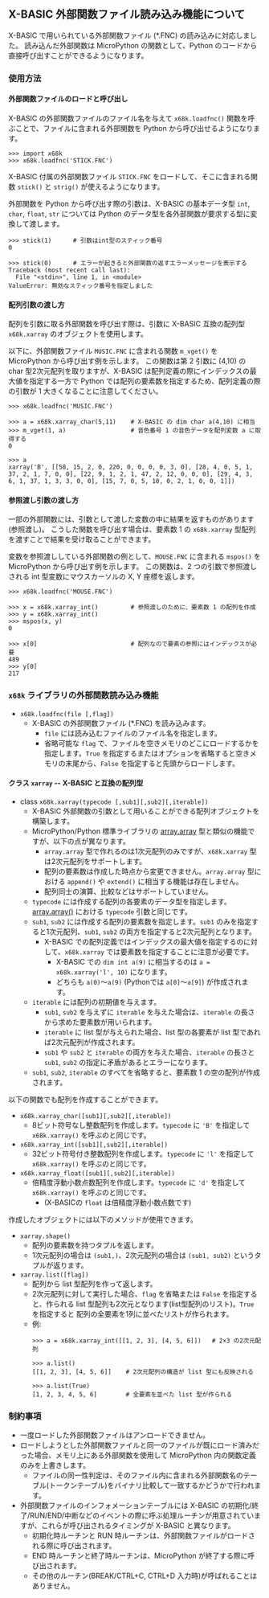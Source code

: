 ## X-BASIC 外部関数ファイル読み込み機能について

X-BASIC で用いられている外部関数ファイル (*.FNC) の読み込みに対応しました。
読み込んだ外部関数は MicroPython の関数として、Python のコードから直接呼び出すことができるようになります。

### 使用方法

#### 外部関数ファイルのロードと呼び出し

X-BASIC の外部関数ファイルのファイル名を与えて `x68k.loadfnc()` 関数を呼ぶことで、ファイルに含まれる外部関数を Python から呼び出せるようになります。

```
>>> import x68k
>>> x68k.loadfnc('STICK.FNC')
```
X-BASIC 付属の外部関数ファイル `STICK.FNC` をロードして、そこに含まれる関数 `stick()` と `strig()` が使えるようになります。

外部関数を Python から呼び出す際の引数は、X-BASIC の基本データ型 `int`, `char`, `float`, `str` については Python のデータ型を各外部関数が要求する型に変換して渡します。
```
>>> stick(1)      # 引数はint型のスティック番号
0

>>> stick(0)      # エラーが起きると外部関数の返すエラーメッセージを表示する
Traceback (most recent call last):
  File "<stdin>", line 1, in <module>
ValueError: 無効なスティック番号を指定しました
```

#### 配列引数の渡し方

配列を引数に取る外部関数を呼び出す際は、引数に X-BASIC 互換の配列型 `x68k.xarray` のオブジェクトを使用します。

以下に、外部関数ファイル `MUSIC.FNC` に含まれる関数 `m_vget()` を MicroPython から呼び出す例を示します。
この関数は第 2 引数に (4,10) の char 型2次元配列を取りますが、X-BASIC は配列定義の際にインデックスの最大値を指定する一方で Python では配列の要素数を指定するため、配列定義の際の引数が 1 大きくなることに注意してください。
```
>>> x68k.loadfnc('MUSIC.FNC')

>>> a = x68k.xarray_char(5,11)    # X-BASIC の dim char a(4,10) に相当
>>> m_vget(1, a)                  # 音色番号 1 の音色データを配列変数 a に取得する
0

>>> a
xarray('B', [[58, 15, 2, 0, 220, 0, 0, 0, 0, 3, 0], [28, 4, 0, 5, 1, 37, 2, 1, 7, 0, 0], [22, 9, 1, 2, 1, 47, 2, 12, 0, 0, 0], [29, 4, 3, 6, 1, 37, 1, 3, 3, 0, 0], [15, 7, 0, 5, 10, 0, 2, 1, 0, 0, 1]])
```

#### 参照渡し引数の渡し方

一部の外部関数には、引数として渡した変数の中に結果を返すものがあります(参照渡し)。
こうした関数を呼び出す場合は、要素数 1 の `x68k.xarray` 型配列を渡すことで結果を受け取ることができます。

変数を参照渡ししている外部関数の例として、`MOUSE.FNC` に含まれる `mspos()` を MicroPython から呼び出す例を示します。
この関数は、2 つの引数で参照渡しされる int 型変数にマウスカーソルの X, Y 座標を返します。
```
>>> x68k.loadfnc('MOUSE.FNC')

>>> x = x68k.xarray_int()         # 参照渡しのために、要素数 1 の配列を作成
>>> y = x68k.xarray_int()
>>> mspos(x, y)
0

>>> x[0]                          # 配列なので要素の参照にはインデックスが必要
489
>>> y[0]
217
```

### `x68k` ライブラリの外部関数読み込み機能

* `x68k.loadfnc(file [,flag])`
  * X-BASIC の外部関数ファイル (*.FNC) を読み込みます。
    * `file` には読み込むファイルのファイル名を指定します。
    * 省略可能な `flag` で、ファイルを空きメモリのどこにロードするかを指定します。`True` を指定するまたはオプションを省略すると空きメモリの末尾から、`False` を指定すると先頭からロードします。

#### クラス `xarray` -- X-BASIC と互換の配列型

* class `x68k.xarray(typecode [,sub1][,sub2][,iterable])`
  * X-BASIC 外部関数の引数として用いることができる配列オブジェクトを構築します。
  * MicroPython/Python 標準ライブラリの [array.array](https://micropython-docs-ja.readthedocs.io/ja/latest/library/array.html#array.array) 型と類似の機能ですが、以下の点が異なります。
    * `array.array` 型で作れるのは1次元配列のみですが、`x68k.xarray` 型は2次元配列をサポートします。
    * 配列の要素数は作成した時点から変更できません。`array.array` 型における `append()` や `extend()` に相当する機能は存在しません。
    * 配列同士の演算、比較などはサポートしていません。
  * `typecode` には作成する配列の各要素のデータ型を指定します。
    [array.array()](https://micropython-docs-ja.readthedocs.io/ja/latest/library/array.html#array.array) における `typecode` 引数と同じです。
  * `sub1`, `sub2` には作成する配列の要素数を指定します。`sub1` のみを指定すると1次元配列、`sub1`, `sub2` の両方を指定すると2次元配列となります。
    * X-BASIC での配列定義ではインデックスの最大値を指定するのに対して、`x68k.xarray` では要素数を指定することに注意が必要です。
      * X-BASIC での `dim int a(9)` に相当するのは `a = x68k.xarray('l', 10)` になります。
      * どちらも `a(0)`～`a(9)` (Pythonでは `a[0]`～`a[9]`) が作成されます。
  * `iterable` には配列の初期値を与えます。
    * `sub1`, `sub2` を与えずに `iterable` を与えた場合は、`iterable` の長さから求めた要素数が用いられます。
    * `iterable` に list 型が与えられた場合、list 型の各要素が list 型であれば2次元配列が作成されます。
    * `sub1` や `sub2` と `iterable` の両方を与えた場合、`iterable` の長さと `sub1`, `sub2` の指定に矛盾があるとエラーになります。
  * `sub1`, `sub2`, `iterable` のすべてを省略すると、要素数 1 の空の配列が作成されます。

以下の関数でも配列を作成することができます。

* `x68k.xarray_char([sub1][,sub2][,iterable])`
  * 8ビット符号なし整数配列を作成します。`typecode` に `'B'` を指定して `x68k.xarray()` を呼ぶのと同じです。
* `x68k.xarray_int([sub1][,sub2][,iterable])`
  * 32ビット符号付き整数配列を作成します。`typecode` に `'l'` を指定して `x68k.xarray()` を呼ぶのと同じです。
* `x68k.xarray_float([sub1][,sub2][,iterable])`
  * 倍精度浮動小数点数配列を作成します。`typecode` に `'d'` を指定して `x68k.xarray()` を呼ぶのと同じです。
    * (X-BASICの `float` は倍精度浮動小数点数です)

作成したオブジェクトには以下のメソッドが使用できます。

* `xarray.shape()`
  * 配列の要素数を持つタプルを返します。
  * 1次元配列の場合は `(sub1,)`、2次元配列の場合は `(sub1, sub2)` というタプルが返ります。
* `xarray.list([flag])`
  * 配列から list 型配列を作って返します。
  * 2次元配列に対して実行した場合、`flag` を省略または `False` を指定すると、作られる list 型配列も2次元となります(list型配列のリスト)。`True` を指定すると 配列の全要素を1列に並べたリストが作られます。
  * 例:
    ```
    >>> a = x68k.xarray_int([[1, 2, 3], [4, 5, 6]])   # 2×3 の2次元配列
    
    >>> a.list()
    [[1, 2, 3], [4, 5, 6]]    # 2次元配列の構造が list 型にも反映される 

    >>> a.list(True)
    [1, 2, 3, 4, 5, 6]        # 全要素を並べた list 型が作られる
    ```

### 制約事項

* 一度ロードした外部関数ファイルはアンロードできません。
* ロードしようとした外部関数ファイルと同一のファイルが既にロード済みだった場合、メモリ上にある外部関数を使用して MicroPython 内の関数定義のみを上書きします。
  * ファイルの同一性判定は、そのファイル内に含まれる外部関数名のテーブル(トークンテーブル)をバイナリ比較して一致するかどうかで行われます。
* 外部関数ファイルのインフォメーションテーブルには X-BASIC の初期化/終了/RUN/END/中断などのイベントの際に呼ぶ処理ルーチンが用意されていますが、これらが呼び出されるタイミングが X-BASIC と異なります。
  * 初期化時ルーチンと RUN 時ルーチンは、外部関数ファイルがロードされる際に呼び出されます。
  * END 時ルーチンと終了時ルーチンは、MicroPython が終了する際に呼び出されます。
  * その他のルーチン(BREAK/CTRL+C, CTRL+D 入力時)が呼ばれることはありません。
